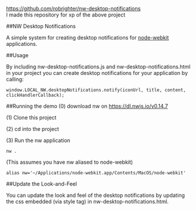 https://github.com/robrighter/nw-desktop-notifications  
I made this repository for xp of the above project

##NW Desktop Notifications

A simple system for creating desktop notifications for [node-webkit](https://github.com/rogerwang/node-webkit) applications.


##Usage

By including nw-desktop-notifications.js and nw-desktop-notifications.html in your project you can create desktop notifications for your application by calling:

	window.LOCAL_NW.desktopNotifications.notify(iconUrl, title, content, clickHandlerCallback);


##Running the demo
(0) download nw on https://dl.nwjs.io/v0.14.7

(1) Clone this project

(2) cd into the project

(3) Run the nw application

	nw .

(This assumes you have nw aliased to node-webkit)

	alias nw='~/Applications/node-webkit.app/Contents/MacOS/node-webkit'


##Update the Look-and-Feel

You can update the look and feel of the desktop notifications by updating the css embedded (via style tag) in nw-desktop-notifications.html.